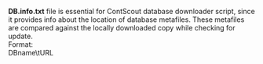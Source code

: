 **DB.info.txt** file is essential for ContScout database downloader script, since it provides info about the location of database metafiles.
These metafiles are compared against the locally downloaded copy while checking for update.  
Format:  
DBname\tURL
